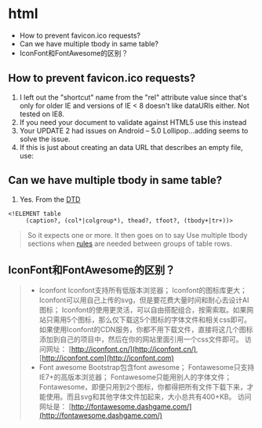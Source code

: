 # html
<!-- MarkdownTOC -->

- How to prevent favicon.ico requests?
- Can we have multiple tbody in same table?
- IconFont和FontAwesome的区别？

<!-- /MarkdownTOC -->

## How to prevent favicon.ico requests?
1. <link rel="icon" href="data:;base64,="> I left out the "shortcut" name from the "rel" attribute value since that's only for older IE and versions of IE < 8 doesn't like dataURIs either. Not tested on IE8.
2. <link rel="icon" href="data:;base64,iVBORw0KGgo="> If you need your document to validate against HTML5 use this instead
3. Your UPDATE 2 had issues on Android – 5.0 Lollipop...adding <link rel="icon" type="image/png" href="data:image/png;base64,iVBORw0KGgo="> seems to solve the issue.
4. If this is just about creating an data URL that describes an empty file, use: <link rel="icon" href="data:,">

## Can we have multiple tbody in same table?
1. Yes. From the [DTD](http://www.w3.org/TR/xhtml1/dtds.html)
````
<!ELEMENT table
     (caption?, (col*|colgroup*), thead?, tfoot?, (tbody+|tr+))>
````
> So it expects one or more. It then goes on to say
> Use multiple tbody sections when [rules](http://www.w3.org/TR/html401/struct/tables.html#h-11.3.1) are needed between groups of table rows.

## IconFont和FontAwesome的区别？
> - Iconfont
Iconfont支持所有低版本浏览器；
Iconfont的图标库更大；
Iconfont可以用自己上传的svg，但是要花费大量时间和耐心去设计AI图标；
Iconfont的使用更灵活，可以自由搭配组合，按需索取。如果网站只需用5个图标，那么仅下载这5个图标的字体文件和相关css即可。如果使用Iconfont的CDN服务，你都不用下载文件，直接将这几个图标添加到自己的项目中，然后在你的网站里面引用一个css文件即可。
访问网址： [http://iconfont.cn/](http://iconfont.cn/), [http://iconfont.com](http://iconfont.com)
> - Font awesome
Bootstrap包含font awesome；
Fontawesome只支持IE7+的高版本浏览器；
Fontawesome只能用别人的字体文件；
Fontawesome，即便只用到2个图标，你都得把所有文件下载下来，才能使用。而且svg和其他字体文件加起来，大小总共有400+KB。
访问网址是： [http://fontawesome.dashgame.com/](http://fontawesome.dashgame.com/)
